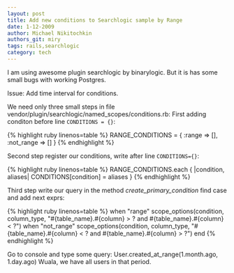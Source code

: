 ```yaml
---
layout: post
title: Add new conditions to Searchlogic sample by Range
date: 1-12-2009
author: Michael Nikitochkin
authors_git: miry
tags: rails,searchlogic
category: tech
---
```


I am using awesome plugin searchlogic by binarylogic. But it is has some small bugs with working Postgres.

Issue: Add time interval for conditions.

We need only three small steps in file vendor/plugin/searchlogic/named_scopes/conditions.rb:
First adding conditon before line `CONDITIONS = {}`:

{% highlight ruby linenos=table %}
RANGE_CONDITIONS = {
  :range => [],
  :not_range => []
}
{% endhighlight %}

Second step register our conditions, write after line `CONDITIONS={}`:

{% highlight ruby linenos=table %}
RANGE_CONDITIONS.each { |condition, aliases| CONDITIONS[condition] = aliases }
{% endhighlight %}

Third step write our query in the method *create_primary_condition* find case and add next exprs:

{% highlight ruby linenos=table %}
when "range"
  scope_options(condition, column_type, "#{table_name}.#{column} > ? and #{table_name}.#{column} < ?")
when "not_range"
  scope_options(condition, column_type, "#{table_name}.#{column} < ? and #{table_name}.#{column} > ?")
end
{% endhighlight %}

Go to console and type some query: User.created_at_range(1.month.ago, 1.day.ago)
Wuala, we have all users in that period.

